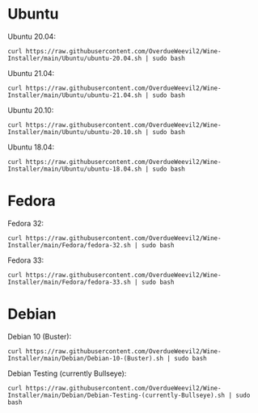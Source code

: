 # Ubuntu
Ubuntu 20.04:

    curl https://raw.githubusercontent.com/OverdueWeevil2/Wine-Installer/main/Ubuntu/ubuntu-20.04.sh | sudo bash
Ubuntu 21.04:

    curl https://raw.githubusercontent.com/OverdueWeevil2/Wine-Installer/main/Ubuntu/ubuntu-21.04.sh | sudo bash
Ubuntu 20.10:

    curl https://raw.githubusercontent.com/OverdueWeevil2/Wine-Installer/main/Ubuntu/ubuntu-20.10.sh | sudo bash
Ubuntu 18.04:

    curl https://raw.githubusercontent.com/OverdueWeevil2/Wine-Installer/main/Ubuntu/ubuntu-18.04.sh | sudo bash
# Fedora
Fedora 32:

    curl https://raw.githubusercontent.com/OverdueWeevil2/Wine-Installer/main/Fedora/fedora-32.sh | sudo bash
Fedora 33:

    curl https://raw.githubusercontent.com/OverdueWeevil2/Wine-Installer/main/Fedora/fedora-33.sh | sudo bash
# Debian
Debian 10 (Buster):

    curl https://raw.githubusercontent.com/OverdueWeevil2/Wine-Installer/main/Debian/Debian-10-(Buster).sh | sudo bash
Debian Testing (currently Bullseye):

    curl https://raw.githubusercontent.com/OverdueWeevil2/Wine-Installer/main/Debian/Debian-Testing-(currently-Bullseye).sh | sudo bash
